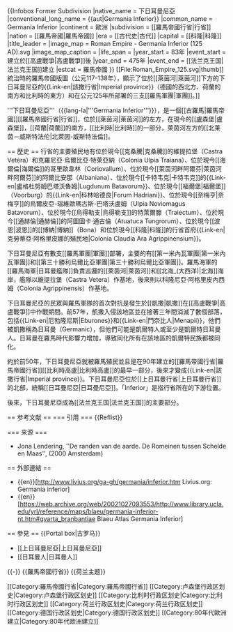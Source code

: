 {{Infobox Former Subdivision
|native_name = 下日耳曼尼亞
|conventional_long_name = {{aut|Germania Inferior}}
|common_name = Germania Inferior
|continent = 歐洲
|subdivision = [[羅馬帝國行省|行省]]
|nation = [[羅馬帝國|羅馬帝國]]
|era = [[古代史|古代]]
|capital = [[科隆|科隆]]
|title_leader =
|image_map = Roman Empire - Germania Inferior (125 AD).svg
|image_map_caption = 
|life_span =
|year_start = 83年
|event_start = 建立於[[高盧戰爭|高盧戰爭]]後
|year_end = 475年
|event_end = [[法兰克王国|法兰克王国]]建立
|estcat = 羅馬帝國
}}
[[File:Roman_Empire_125.svg|thumb]]統治時的羅馬帝國版圖（公元117-138年），顯示了位於[[萊茵河|萊茵河]]下方的下日耳曼尼亞的{{Link-en|該撒行省|Imperial province}}（德國的西北方、荷蘭的南方和比利時的東方）和在公元125年所部署的三支[[羅馬軍團|軍團]]。]]

'''下日耳曼尼亞'''（{{lang-la|'''Germania Inferior'''}}），是一個[[古羅馬|羅馬帝國]][[羅馬帝國行省|行省]]，位於[[萊茵河|萊茵河]]的左方，在現今的[[盧森堡|盧森堡]]，[[荷蘭|荷蘭]]的南方，[[比利時|比利時]]的一部分，萊茵河左方的[[北莱茵－威斯特法伦|北萊因-威斯特法倫]]。

== 歷史 ==
行省的主要殖民地有位於現今[[克桑騰|克桑騰]]的維提拉堡（Castra Vetera）和克羅尼亞·烏爾比亞·特萊亞納（Colonia Ulpia Traiana）、位於現今[[海爾倫|海爾倫]]的哥里歐韋林（Coriovallum）、位於現今[[萊茵河畔阿爾芬|萊茵河畔阿爾芬]]的阿爾比安那（Albaniana）、位於現今[[卡特韦克|卡特韦克]]的{{Link-en|盧格杜努姆巴塔沃魯姆|Lugdunum Batavorum}}、位於現今[[福爾堡|福爾堡]]（Voorburg）的{{Link-en|科林哈德良|Forum Hadriani}}、位於現今[[奈梅亨|奈梅亨]]的烏爾皮亞-瑙維歐瑪古斯-巴塔沃盧姆（Ulpia Noviomagus Batavorum）、位於現今[[烏得勒支|烏得勒支]]的特萊爾滕（Traiectum）、位於現今[[通赫倫|通赫倫]]的阿圖圖卡·通古倫（Atuatuca Tungrorum）、位於現今[[波恩|波恩]]的[[博納|博納]]（Bona）和位於現今[[科隆|科隆]]的行省首府{{Link-en|克勞蒂亞·阿格里皮娜的殖民地|Colonia Claudia Ara Agrippinensium}}。

下日耳曼尼亞有數支[[羅馬軍團|軍團]]部署，主要的有[[第一米內瓦軍團|第一米內瓦軍團]]和[[第三十勝利烏爾比亞軍團|第三十勝利烏爾比亞軍團]]。羅馬海軍的[[羅馬海軍|日耳曼艦隊]]負責巡邏的[[萊茵河|萊茵河]]和[[北海_(大西洋)|北海]]海岸，艦隊以維提拉堡（Castra Vetera）作基地，後來則以科隆尼亞‧阿格里皮內西姆（Colonia Agrippinensis）作基地。

下日耳曼尼亞的民眾與羅馬軍隊的首次對抗是發生於[[凱撒|凱撒]]在[[高盧戰爭|高盧戰爭]]中作戰期間。前57年，凱撒入侵該地區並在接著三年間消滅了數個部落，包括{{Link-en|厄勃隆尼斯|Eburones}}和{{Link-en|門奈比人|Menapii}}，他們被凱撒稱為日耳曼（Germanic），但他們可能是凱爾特人或至少是凱爾特日耳曼人。日耳曼在羅馬時代影響力增加，導致同化所有在該地區的凱爾特民族都被同化。

約於前50年，下日耳曼尼亞就被羅馬殖民並且是在90年建立的[[羅馬帝國行省|羅馬帝國行省]][[比利時高盧|比利時高盧]]的最早一部分，後來才變成{{Link-en|該撒行省|Imperial province}}。下日耳曼尼亞位於[[上日耳曼行省|上日耳曼行省]]的北部，統稱[[日耳曼尼亞|日耳曼尼亞]]。「Inferior」是指行省所在的下游位置。

後來，下日耳曼尼亞成為[[法兰克王国|法兰克王国]]的主要部分。

== 参考文献 ==
=== 引用 ===
{{Reflist}}

=== 来源 ===
* Jona Lendering, ''De randen van de aarde. De Romeinen tussen Schelde en Maas'', (2000 Amsterdam)

== 外部連結 ==
* {{en}}[http://www.livius.org/ga-gh/germania/inferior.htm Livius.org: Germania inferior]
* {{en}}[https://web.archive.org/web/20021027093553/http://www.library.ucla.edu/yrl/reference/maps/blaeu/germania-inferior-nt.htm#qvarta_branbantiae Blaeu Atlas Germania Inferior]

== 參見 ==
{{Portal box|古罗马}}
* [[上日耳曼尼亞|上日耳曼尼亞]]
* [[日耳曼人|日耳曼人]]

{{-}}
{{羅馬帝國行省}}
{{荷兰主题}}

[[Category:羅馬帝國行省|Category:羅馬帝國行省]]
[[Category:卢森堡行政区划史|Category:卢森堡行政区划史]]
[[Category:比利时行政区划史|Category:比利时行政区划史]]
[[Category:荷兰行政区划史|Category:荷兰行政区划史]]
[[Category:德国行政区划史|Category:德国行政区划史]]
[[Category:80年代歐洲建立|Category:80年代歐洲建立]]